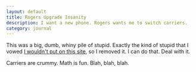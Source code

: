 ```yaml
---
layout: default
title: Rogers Upgrade Insanity
description: I want a new phone. Rogers wants me to switch carriers.
category: journal
---
```

This was a big, dumb, whiny pile of stupid. Exactly the kind of stupid that I vowed [I wouldn't put on this site](/articles/my-writing-manifesto.html), so I removed it. I can do that. Deal with it.

Carriers are crummy. Math is fun. Blah, blah, blah.